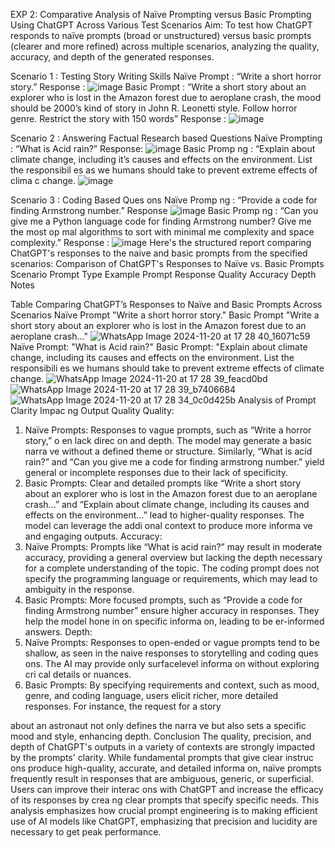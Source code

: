 EXP 2: Comparative Analysis of Naïve Prompting versus Basic Prompting Using ChatGPT Across 
Various Test Scenarios Aim:
To test how ChatGPT responds to naïve prompts (broad or unstructured) versus basic 
prompts (clearer and more refined) across multiple scenarios, analyzing the quality, accuracy, and 
depth of the generated responses.

Scenario 1 : Testing Story Writing Skills Naïve
Prompt : “Write a short horror story.” Response :
![image](https://github.com/user-attachments/assets/23c518ee-0e9f-444b-84df-5fb5b3c9fdaa)
Basic Prompt : “Write a short story about an explorer who is lost in the Amazon forest due to 
aeroplane crash, the mood should be 2000’s kind of story in John R. Leonetti style. Follow horror 
genre. Restrict the story with 150 words” Response :
![image](https://github.com/user-attachments/assets/84659f88-47bd-49c0-a014-46438a057e73)

Scenario 2 : Answering Factual Research based Questions Naïve 
Prompting : “What is Acid rain?” Response:
![image](https://github.com/user-attachments/assets/7d898075-61fb-449d-99bf-a532a1e055fd)
Basic Promp ng : “Explain about climate change, including it’s causes and effects on the 
environment. List the responsibil es as we humans should take to prevent extreme effects of clima c 
change.
![image](https://github.com/user-attachments/assets/413bf215-5bf9-4c6f-8656-b0416047ebbd)

Scenario 3 : Coding Based Ques ons
Naïve Promp ng : “Provide a code for finding Armstrong number.” Response
![image](https://github.com/user-attachments/assets/f535cc56-b6f8-4e8b-95f6-2c8bbbed8331)
Basic Promp ng : “Can you give me a Python language code for finding Armstrong number? Give 
me the most op mal algorithms to sort with minimal me complexity and space complexity.” 
Response :
![image](https://github.com/user-attachments/assets/2bf65ee3-fd66-411d-8ede-4084355ffd81)
Here's the structured report comparing ChatGPT's responses to the naive and basic prompts from the 
specified scenarios:
Comparison of ChatGPT's Responses to Naïve vs. Basic Prompts
Scenario Prompt Type Example Prompt Response Quality Accuracy Depth Notes

Table Comparing ChatGPT’s Responses to Naïve and Basic Prompts Across Scenarios
Naïve Prompt "Write a short horror story." Basic Prompt "Write a short story about an explorer who 
is lost in the Amazon forest due to an aeroplane crash..."
![WhatsApp Image 2024-11-20 at 17 28 40_16071c59](https://github.com/user-attachments/assets/5aab408d-8c21-43b2-a72f-ae925a2d4b29)
Naïve Prompt: "What is Acid rain?" Basic Prompt: "Explain about climate change, including its 
causes and effects on the environment. List the responsibili es we humans should take to prevent 
extreme effects of climate change.
![WhatsApp Image 2024-11-20 at 17 28 39_feacd0bd](https://github.com/user-attachments/assets/ed0bcf0e-a281-46aa-b7b6-b0d166d18c32)
![WhatsApp Image 2024-11-20 at 17 28 39_b7406684](https://github.com/user-attachments/assets/0ea9ace0-2585-4b25-8fd5-0ed95b118efd)
![WhatsApp Image 2024-11-20 at 17 28 34_0c0d425b](https://github.com/user-attachments/assets/215f8e01-47b3-47f1-b871-3898fcf5c7f6)
Analysis of Prompt Clarity Impac ng Output Quality 
Quality:
1. Naïve Prompts: Responses to vague prompts, such as “Write a horror story,” o en lack direc 
on and depth. The model may generate a basic narra ve without a defined theme or structure. 
Similarly, “What is acid rain?” and “Can you give me a code for finding armstrong number.” 
yield general or incomplete responses due to their lack of specificity.
2. Basic Prompts: Clear and detailed prompts like “Write a short story about an explorer who is 
lost in the Amazon forest due to an aeroplane crash...” and “Explain about climate change, 
including its causes and effects on the environment…” lead to higher-quality responses. The 
model can leverage the addi onal context to produce more informa ve and engaging outputs.
Accuracy:
3. Naïve Prompts: Prompts like “What is acid rain?” may result in moderate accuracy, 
providing a general overview but lacking the depth necessary for a complete understanding 
of the topic. The coding prompt does not specify the programming language or requirements, 
which may lead to ambiguity in the response.
4. Basic Prompts: More focused prompts, such as “Provide a code for finding Armstrong 
number” ensure higher accuracy in responses. They help the model hone in on specific 
informa on, leading to be er-informed answers.
Depth:
5. Naïve Prompts: Responses to open-ended or vague prompts tend to be shallow, as seen in the 
naive responses to storytelling and coding ques ons. The AI may provide only surfacelevel 
informa on without exploring cri cal details or nuances.
6. Basic Prompts: By specifying requirements and context, such as mood, genre, and coding 
language, users elicit richer, more detailed responses. For instance, the request for a story 

about an astronaut not only defines the narra ve but also sets a specific mood and style, 
enhancing depth.
Conclusion
The quality, precision, and depth of ChatGPT's outputs in a variety of contexts are strongly impacted 
by the prompts' clarity. While fundamental prompts that give clear instruc ons produce high-quality, 
accurate, and detailed informa on, naïve prompts frequently result in responses that are ambiguous, 
generic, or superficial. Users can improve their interac ons with ChatGPT and increase the efficacy 
of its responses by crea ng clear prompts that specify specific needs. This analysis emphasizes how
crucial prompt engineering is to making efficient use of AI models like ChatGPT, emphasizing that 
precision and lucidity are necessary to get peak performance.
